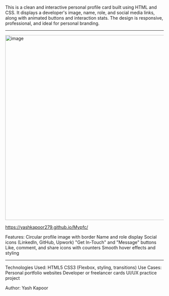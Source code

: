 This is a clean and interactive personal profile card built using HTML and CSS. It displays a developer's image, name, role, and social media links, along with animated buttons and interaction stats. 
The design is responsive, professional, and ideal for personal branding.

---

<img width="662" height="588" alt="image" src="https://github.com/user-attachments/assets/2a1728fb-095b-4a9f-af14-a78e9b82846e" />

https://yashkapoor279.github.io/Mypfc/

Features:
Circular profile image with border
Name and role display
Social icons (LinkedIn, GitHub, Upwork)
"Get In-Touch" and "Message" buttons
Like, comment, and share icons with counters
Smooth hover effects and styling

---

Technologies Used:
HTML5
CSS3 (Flexbox, styling, transitions)
Use Cases:
Personal portfolio websites
Developer or freelancer cards
UI/UX practice project

Author: Yash Kapoor
